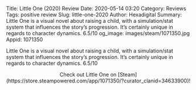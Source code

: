 Title: Little One (2020) Review
Date: 2020-05-14 03:20
Category: Reviews
Tags: positive review
Slug: little-one-2020
Author: Hexadigital
Summary: Little One is a visual novel about raising a child, with a simulation/stat system that influences the story’s progression. It’s certainly unique in regards to character dynamics. 6.5/10
og_image: images/steam/1071350.jpg
Appid: 1071350

Little One is a visual novel about raising a child, with a simulation/stat system that influences the story’s progression. It’s certainly unique in regards to character dynamics. 6.5/10

<center>Check out Little One on [Steam](https://store.steampowered.com/app/1071350/?curator_clanid=34633900)!</center>
